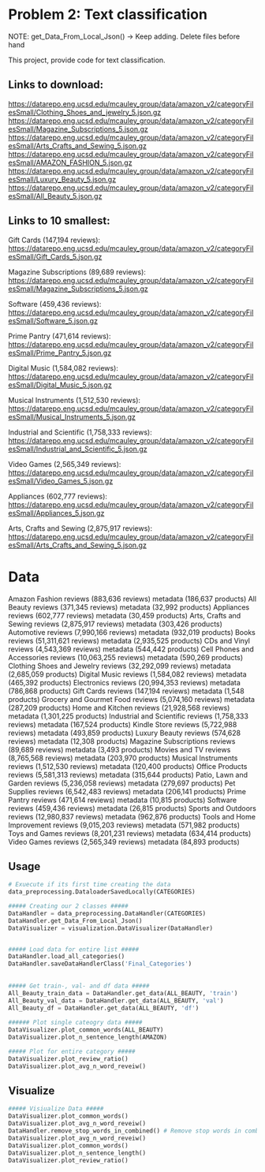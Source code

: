 # Problem 2: Text classification
NOTE: get_Data_From_Local_Json() -> Keep adding. Delete files before hand


This project, provide code for text classification.

## Links to download:

https://datarepo.eng.ucsd.edu/mcauley_group/data/amazon_v2/categoryFilesSmall/Clothing_Shoes_and_jewelry_5.json.gz
https://datarepo.eng.ucsd.edu/mcauley_group/data/amazon_v2/categoryFilesSmall/Magazine_Subscriptions_5.json.gz
https://datarepo.eng.ucsd.edu/mcauley_group/data/amazon_v2/categoryFilesSmall/Arts_Crafts_and_Sewing_5.json.gz
https://datarepo.eng.ucsd.edu/mcauley_group/data/amazon_v2/categoryFilesSmall/AMAZON_FASHION_5.json.gz
https://datarepo.eng.ucsd.edu/mcauley_group/data/amazon_v2/categoryFilesSmall/Luxury_Beauty_5.json.gz
https://datarepo.eng.ucsd.edu/mcauley_group/data/amazon_v2/categoryFilesSmall/All_Beauty_5.json.gz


## Links to 10 smallest:
Gift Cards (147,194 reviews):
https://datarepo.eng.ucsd.edu/mcauley_group/data/amazon_v2/categoryFilesSmall/Gift_Cards_5.json.gz

Magazine Subscriptions (89,689 reviews):
https://datarepo.eng.ucsd.edu/mcauley_group/data/amazon_v2/categoryFilesSmall/Magazine_Subscriptions_5.json.gz

Software (459,436 reviews):
https://datarepo.eng.ucsd.edu/mcauley_group/data/amazon_v2/categoryFilesSmall/Software_5.json.gz

Prime Pantry (471,614 reviews):
https://datarepo.eng.ucsd.edu/mcauley_group/data/amazon_v2/categoryFilesSmall/Prime_Pantry_5.json.gz

Digital Music (1,584,082 reviews):
https://datarepo.eng.ucsd.edu/mcauley_group/data/amazon_v2/categoryFilesSmall/Digital_Music_5.json.gz

Musical Instruments (1,512,530 reviews):
https://datarepo.eng.ucsd.edu/mcauley_group/data/amazon_v2/categoryFilesSmall/Musical_Instruments_5.json.gz

Industrial and Scientific (1,758,333 reviews):
https://datarepo.eng.ucsd.edu/mcauley_group/data/amazon_v2/categoryFilesSmall/Industrial_and_Scientific_5.json.gz

Video Games (2,565,349 reviews):
https://datarepo.eng.ucsd.edu/mcauley_group/data/amazon_v2/categoryFilesSmall/Video_Games_5.json.gz

Appliances (602,777 reviews):
https://datarepo.eng.ucsd.edu/mcauley_group/data/amazon_v2/categoryFilesSmall/Appliances_5.json.gz

Arts, Crafts and Sewing (2,875,917 reviews):
https://datarepo.eng.ucsd.edu/mcauley_group/data/amazon_v2/categoryFilesSmall/Arts_Crafts_and_Sewing_5.json.gz









# Data
Amazon Fashion	reviews (883,636 reviews)	metadata (186,637 products)
All Beauty	reviews (371,345 reviews)	metadata (32,992 products)
Appliances	reviews (602,777 reviews)	metadata (30,459 products)
Arts, Crafts and Sewing	reviews (2,875,917 reviews)	metadata (303,426 products)
Automotive	reviews (7,990,166 reviews)	metadata (932,019 products)
Books	reviews (51,311,621 reviews)	metadata (2,935,525 products)
CDs and Vinyl	reviews (4,543,369 reviews)	metadata (544,442 products)
Cell Phones and Accessories	reviews (10,063,255 reviews)	metadata (590,269 products)
Clothing Shoes and Jewelry	reviews (32,292,099 reviews)	metadata (2,685,059 products)
Digital Music	reviews (1,584,082 reviews)	metadata (465,392 products)
Electronics	reviews (20,994,353 reviews)	metadata (786,868 products)
Gift Cards	reviews (147,194 reviews)	metadata (1,548 products)
Grocery and Gourmet Food	reviews (5,074,160 reviews)	metadata (287,209 products)
Home and Kitchen	reviews (21,928,568 reviews)	metadata (1,301,225 products)
Industrial and Scientific	reviews (1,758,333 reviews)	metadata (167,524 products)
Kindle Store	reviews (5,722,988 reviews)	metadata (493,859 products)
Luxury Beauty	reviews (574,628 reviews)	metadata (12,308 products)
Magazine Subscriptions	reviews (89,689 reviews)	metadata (3,493 products)
Movies and TV	reviews (8,765,568 reviews)	metadata (203,970 products)
Musical Instruments	reviews (1,512,530 reviews)	metadata (120,400 products)
Office Products	reviews (5,581,313 reviews)	metadata (315,644 products)
Patio, Lawn and Garden	reviews (5,236,058 reviews)	metadata (279,697 products)
Pet Supplies	reviews (6,542,483 reviews)	metadata (206,141 products)
Prime Pantry	reviews (471,614 reviews)	metadata (10,815 products)
Software	reviews (459,436 reviews)	metadata (26,815 products)
Sports and Outdoors	reviews (12,980,837 reviews)	metadata (962,876 products)
Tools and Home Improvement	reviews (9,015,203 reviews)	metadata (571,982 products)
Toys and Games	reviews (8,201,231 reviews)	metadata (634,414 products)
Video Games	reviews (2,565,349 reviews)	metadata (84,893 products)



## Usage
```Python
# Exuecute if its first time creating the data
data_preprocessing.DataloaderSavedLocally(CATEGORIES)

##### Creating our 2 classes #####
DataHandler = data_preprocessing.DataHandler(CATEGORIES)
DataHandler.get_Data_From_Local_Json()
DataVisualizer = visualization.DataVisualizer(DataHandler)


##### Load data for entire list #####
DataHandler.load_all_categories()
DataHandler.saveDataHandlerClass('Final_Categories')
     
     
##### Get train-, val- and df data #####
All_Beauty_train_data = DataHandler.get_data(ALL_BEAUTY, 'train')
All_Beauty_val_data = DataHandler.get_data(ALL_BEAUTY, 'val')
All_Beauty_df = DataHandler.get_data(ALL_BEAUTY, 'df') 
   
###### Plot single cateogry data #####
DataVisualizer.plot_common_words(ALL_BEAUTY)
DataVisualizer.plot_n_sentence_length(AMAZON)

##### Plot for entire category #####
DataVisualizer.plot_review_ratio()
DataVisualizer.plot_avg_n_word_reveiw()
```


## Visualize 
```Python
##### Visiualize Data #####                                                   
DataVisualizer.plot_common_words()                                          
DataVisualizer.plot_avg_n_word_reveiw()                                     
DataHandler.remove_stop_words_in_combined() # Remove stop words in combined 
DataVisualizer.plot_avg_n_word_reveiw()                                     
DataVisualizer.plot_common_words()                                          
DataVisualizer.plot_n_sentence_length()                                     
DataVisualizer.plot_review_ratio()                                          
```



